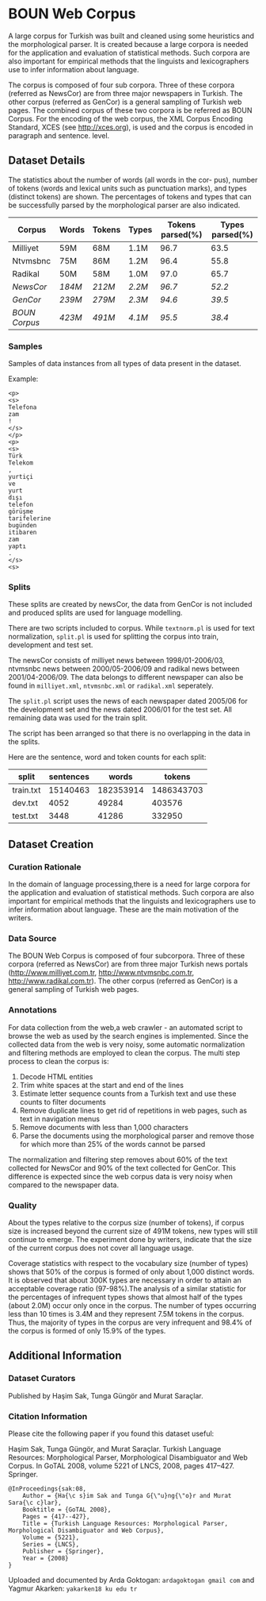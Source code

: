 # BOUN Web Corpus

A large corpus for Turkish was built and cleaned using some heuristics and the morphological parser. It is created because a large corpora is needed for the application and evaluation of statistical methods. Such corpora are also important for empirical methods that the linguists and lexicographers use to infer information about language.

The corpus is composed of four sub corpora. Three of these corpora (referred as NewsCor) are from three major newspapers in Turkish. The other corpus (referred as GenCor) is a general sampling of Turkish web pages. The combined corpus of these two corpora is be referred as BOUN Corpus.
For the encoding of the web corpus, the XML Corpus Encoding Standard, XCES (see http://xces.org), is used and the corpus is encoded in paragraph and sentence. level.


## Dataset Details

The statistics about the number of words (all words in the cor- pus), number of tokens (words and lexical units such as punctuation marks), and types (distinct tokens) are shown. The percentages of tokens and types that can be successfully parsed by the morphological parser are also indicated.



| Corpus | Words | Tokens | Types | Tokens parsed(%) | Types parsed(%)|
|-------|--------|--------|--------|------------------|---------------|
|Milliyet |59M   | 68M|      1.1M  |96.7              |63.5|
|Ntvmsbnc | 75M  | 86M |      1.2M |96.4              |55.8|
|Radikal| 50M    |58M|       1.0M  |97.0              |65.7|
|*NewsCor* | *184M* | *212M* |*2.2M* | *96.7* | *52.2* |
| *GenCor* | *239M* | *279M* |*2.3M* | *94.6* | *39.5* |
|*BOUN Corpus*|*423M*|*491M*|*4.1M*|*95.5*|*38.4*|


### Samples

Samples of data instances from all types of data present in the dataset. 

Example:

```
<p>
<s>
Telefona
zam
!
</s>
</p>
<p>
<s>
Türk
Telekom
,
yurtiçi
ve
yurt
dışı
telefon
görüşme
tarifelerine
bugünden
itibaren
zam
yaptı
.
</s>
<s>

```


### Splits


These splits are created by newsCor, the data from GenCor is not included and produced splits are  used for language modelling.

There are two scripts included to corpus. While ```textnorm.pl``` is used for text normalization, ```split.pl``` is used for splitting the corpus into train, development and test set.


The newsCor consists of milliyet news between 1998/01-2006/03, ntvmsnbc news between 2000/05-2006/09 and radikal news between 2001/04-2006/09. The data belongs to different newspaper can also be found in ```milliyet.xml```, ```ntvmsnbc.xml``` or ```radikal.xml``` seperately.

The ```split.pl``` script uses the news of each newspaper dated 2005/06 for the development set and the news dated 2006/01 for the test set. All remaining data was used for the train split.

The script has been arranged so that there is no overlapping in the data in the splits.

Here are the sentence, word and token counts for each split:


|split  |  sentences |   words  |       tokens|
|--------|------------|---------|-------------|
|train.txt| 15140463 |   182353914  |     1486343703 |
|dev.txt |    4052   |      49284  |        403576  |   
|test.txt |  3448 |        41286    |       332950 |   

 


## Dataset Creation

### Curation Rationale
In the domain of language processing,there is a need for large corpora for the application and evaluation of statistical methods. Such corpora are also important for empirical methods that the linguists and lexicographers use to infer information about language. These are the main motivation of the writers.

### Data Source

The BOUN Web Corpus is composed of four subcorpora. Three of these corpora (referred as NewsCor) are from three major Turkish news portals (http://www.milliyet.com.tr, http://www.ntvmsnbc.com.tr, http://www.radikal.com.tr). The other corpus (referred as GenCor) is a general sampling of Turkish web pages.



### Annotations

For data collection from the web,a web crawler - an automated script to browse the web as used by the search engines is implemented. Since the collected data from the web is very noisy, some automatic normalization and filtering methods are employed to clean the corpus. The multi step process to clean the corpus is:
1. Decode HTML entities
2. Trim white spaces at the start and end of the lines
3. Estimate letter sequence counts from a Turkish text and use these counts to filter documents
4. Remove duplicate lines to get rid of repetitions in web pages, such as text in navigation menus
5. Remove documents with less than 1,000 characters
6. Parse the documents using the morphological parser and remove those for  which more than 25% of the words cannot be parsed

The normalization and filtering step removes about 60% of the text collected for NewsCor and 90% of the text collected for GenCor. This difference is expected since the web corpus data is very noisy when compared to the newspaper data.
### Quality

About the types relative to the corpus size (number of tokens), if corpus size is increased beyond the current size of 491M tokens, new types will still continue to emerge. The experiment done by writers, indicate that the size of the current corpus does not cover all language usage.


Coverage statistics with respect to the vocabulary size (number of types) shows that 50% of the corpus is formed of only about 1,000 distinct words. It is observed that about 300K types are necessary in order to attain an acceptable coverage ratio (97-98%).The analysis of a similar statistic for the percentages of infrequent types shows that almost half of the types (about 2.0M) occur only once in the corpus. The number of types occurring less than 10 times is 3.4M and they represent 7.5M tokens in the corpus. Thus, the majority of types in the corpus are very infrequent and 98.4% of the corpus is formed of only 15.9% of the types.




## Additional Information

### Dataset Curators

Published by Haşim Sak, Tunga Güngör and Murat Saraçlar.

### Citation Information

Please cite the following paper if you found this dataset useful:

Haşim Sak, Tunga Güngör, and Murat Saraçlar. Turkish Language Resources: Morphological Parser, Morphological Disambiguator and Web Corpus. In GoTAL 2008, volume 5221 of LNCS, 2008, pages 417–427. Springer.

```
@InProceedings{sak:08,
	Author = {Ha{\c s}im Sak and Tunga G{\"u}ng{\"o}r and Murat Sara{\c c}lar},
	Booktitle = {GoTAL 2008},
	Pages = {417--427},
	Title = {Turkish Language Resources: Morphological Parser, Morphological Disambiguator and Web Corpus},
	Volume = {5221},
	Series = {LNCS},
 	Publisher = {Springer},
	Year = {2008}
}
```

Uploaded and documented by Arda Goktogan: `ardagoktogan gmail com` and Yagmur Akarken: `yakarken18 ku edu tr`
